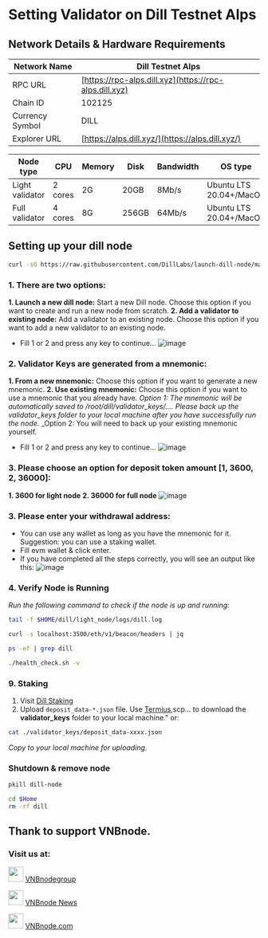 # Setting Validator on Dill Testnet Alps

## Network Details & Hardware Requirements

| Network Name | Dill Testnet Alps |
| --- | --- |
| RPC URL | [https://rpc-alps.dill.xyz](https://rpc-alps.dill.xyz) |
| Chain ID | 102125 |
| Currency Symbol | DILL |
| Explorer URL | [https://alps.dill.xyz/](https://alps.dill.xyz/) |

| Node type	| CPU	| Memory	| Disk	| Bandwidth	| OS type |
| --- | --- |--- |--- |--- |--- |
| Light validator	| 2 cores	| 2G	| 20GB	| 8Mb/s	| Ubuntu LTS 20.04+/MacOS |
| Full validator	| 4 cores	| 8G	| 256GB	| 64Mb/s	| Ubuntu LTS 20.04+/MacOS |

## Setting up your dill node
```bash
curl -sO https://raw.githubusercontent.com/DillLabs/launch-dill-node/main/dill.sh  && chmod +x dill.sh && ./dill.sh

```
### 1. There are two options:
**1. Launch a new dill node:** Start a new Dill node. Choose this option if you want to create and run a new node from scratch.
**2. Add a validator to existing node:** Add a validator to an existing node. Choose this option if you want to add a new validator to an existing node.
- Fill 1 or 2 and press any key to continue...
![image](https://github.com/user-attachments/assets/a2b9b444-617c-4e2e-bea1-6176b2aa79d1)


### 2. Validator Keys are generated from a mnemonic:
**1. From a new mnemonic:** Choose this option if you want to generate a new mnemonic.
**2. Use existing mnemonic:** Choose this option if you want to use a mnemonic that you already have.
_Option 1: The mnemonic will be automatically saved to /root/dill/validator_keys/.... Please back up the validator_keys folder to your local machine after you have successfully run the node._
_Option 2: You will need to back up your existing mnemonic yourself.
- Fill 1 or 2 and press any key to continue...
![image](https://github.com/user-attachments/assets/9cfdde73-988c-43f4-a08b-797dc3484b3a)
### 3. Please choose an option for deposit token amount [1, 3600, 2, 36000]:
**1. 3600 for light node**
**2. 36000 for full node**
![image](https://github.com/user-attachments/assets/3776cd41-26e6-43e7-9e2d-a7ffd49027e7)
### 3. Please enter your withdrawal address:
- You can use any wallet as long as you have the mnemonic for it. Suggestion: you can use a staking wallet.
- Fill evm wallet & click enter.
- If you have completed all the steps correctly, you will see an output like this:
![image](https://github.com/user-attachments/assets/00e3ace0-d2e3-4adf-99c3-8d79c4ec7169)

### 4. Verify Node is Running
_Run the following command to check if the node is up and running:_
```bash
tail -f $HOME/dill/light_node/logs/dill.log
```
```bash
curl -s localhost:3500/eth/v1/beacon/headers | jq
```
```bash
ps -ef | grep dill
```
```bash
./health_check.sh -v
```
### 9. Staking

1. Visit [Dill Staking](https://staking.dill.xyz/)
2. Upload `deposit_data-*.json` file.
Use [Termius](https://termius.com/download/windows),scp... to download the **validator_keys** folder to your local machine." or:
```bash
cat ./validator_keys/deposit_data-xxxx.json
```
_Copy to your local machine for uploading._

### Shutdown & remove node
```bash
pkill dill-node
```
```bash
cd $Home
rm -rf dill
```
## Thank to support VNBnode.
### Visit us at:

<img src="https://user-images.githubusercontent.com/50621007/183283867-56b4d69f-bc6e-4939-b00a-72aa019d1aea.png" width="30"/> <a href="https://t.me/VNBnodegroup" target="_blank">VNBnodegroup</a>

<img src="https://user-images.githubusercontent.com/50621007/183283867-56b4d69f-bc6e-4939-b00a-72aa019d1aea.png" width="30"/> <a href="https://t.me/Vnbnode" target="_blank">VNBnode News</a>

<img src="https://github.com/vnbnode/binaries/blob/main/Logo/VNBnode.jpg" width="30"/> <a href="https://VNBnode.com" target="_blank">VNBnode.com</a>
